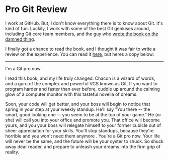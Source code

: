 # Pro Git Review

I work at GitHub. But, I don't know everything there is to know about Git. It's kind of fun. Luckily, I work with some of the best Git geniuses around, including Git core team members, and the guy who [wrote the book on the damned thing](http://git-scm.com/book).

I finally got a chance to read the book, and I thought it was fair to write a review on the experience. You can read it [here](http://www.amazon.com/review/R3IDEUTAC3NWZT), but heres a copy below:

-------------

I'm a Git pro now

I read this book, and my life truly changed. Chacon is a wizard of words, and a guru of the complex and powerful VCS known as Git. If you want to program harder and faster than ever before, cuddle up around the calming glow of a computer monitor with this tasteful novella of dreams.

Soon, your code will get better, and your boss will begin to notice that spring in your step at your weekly standup. He'll say "You there -- the smart, good looking one -- you seem to be at the top of your game." He (or she) will call you into your office and promote you. That office will become yours, and you your boss will relegate himself to your former cubicle out of sheer appreciation for your skills. You'll stop standups, because they're horrible and you won't need them anymore . You're a Git pro now. Your life will never be the same, and the future will be your oyster to shuck. So shuck away dear reader, and prepare to unleash your dreams into the firm grip of reality.
